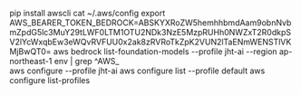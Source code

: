 pip install awscli
cat ~/.aws/config 
export AWS_BEARER_TOKEN_BEDROCK=ABSKYXRoZW5hemhhbmdAam9obnNvbmZpdG5lc3MuY29tLWF0LTM1OTU2NDk3NzE5MzpRUHh0NWZxT2R0dkpSV2lYcWxqbEw3eWQvRVFUU0x2ak8zRVRoTkZpK2VUN2lTaENmWENSTlVKMjBwQT0=
aws bedrock list-foundation-models --profile jht-ai --region ap-northeast-1
env | grep ^AWS_     
aws configure --profile jht-ai
aws configure list --profile default
aws configure list-profiles 
